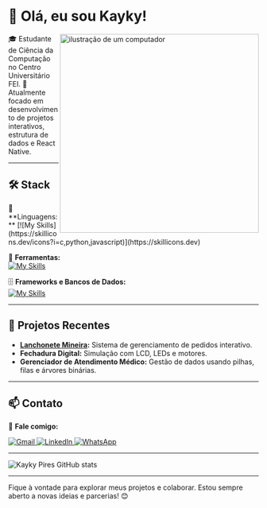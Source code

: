 # 👋 Olá, eu sou Kayky!

<img src="https://raw.githubusercontent.com/MicaelliMedeiros/micaellimedeiros/master/image/computer-illustration.png" alt="ilustração de um computador" min-width="400px" max-width="400px" width="400px" align="right">

<p align="left"> 
  🎓 Estudante de Ciência da Computação no Centro Universitário FEI.  
  🌱 Atualmente focado em desenvolvimento de projetos interativos, estrutura de dados e React Native.  
</p>

---

## 🛠️ Stack  
<p align="left">
  🦄 **Linguagens:**  
  [![My Skills](https://skillicons.dev/icons?i=c,python,javascript)](https://skillicons.dev)  

  💼 **Ferramentas:**  
  [![My Skills](https://skillicons.dev/icons?i=git,github,vscode)](https://skillicons.dev)  

  🗄️ **Frameworks e Bancos de Dados:**  
  [![My Skills](https://skillicons.dev/icons?i=react,firebase)](https://skillicons.dev)  
</p>

---

## 📌 Projetos Recentes  
- **[Lanchonete Mineira](https://github.com/KaykyyPiress/Lanchonete-Mineira):** Sistema de gerenciamento de pedidos interativo.  
- **Fechadura Digital:** Simulação com LCD, LEDs e motores.  
- **Gerenciador de Atendimento Médico:** Gestão de dados usando pilhas, filas e árvores binárias.  

---

## 📫 Contato  

💌 **Fale comigo:**  
<p align="left">
  <a href="mailto:kaykyy.piress@gmail.com" title="Gmail">
    <img src="https://img.shields.io/badge/-Gmail-FF0000?style=flat-square&labelColor=FF0000&logo=gmail&logoColor=white&link=mailto:kaykyy.piress@gmail.com" alt="Gmail"/>
  </a>
  <a href="https://www.linkedin.com/in/seuperfil" title="LinkedIn">
    <img src="https://img.shields.io/badge/-Linkedin-0e76a8?style=flat-square&logo=Linkedin&logoColor=white&link=https://www.linkedin.com/in/seuperfil" alt="LinkedIn"/>
  </a>
  <a href="https://wa.me/SEUNUMERO" title="WhatsApp">
    <img src="https://img.shields.io/badge/-WhatsApp-25d366?style=flat-square&labelColor=25d366&logo=whatsapp&logoColor=white&link=https://wa.me/SEUNUMERO" alt="WhatsApp"/>
  </a>
</p>

---

![Kayky Pires GitHub stats](https://github-readme-stats.vercel.app/api?username=KaykyyPiress&show_icons=true&theme=dark)

---

Fique à vontade para explorar meus projetos e colaborar. Estou sempre aberto a novas ideias e parcerias! 😊
